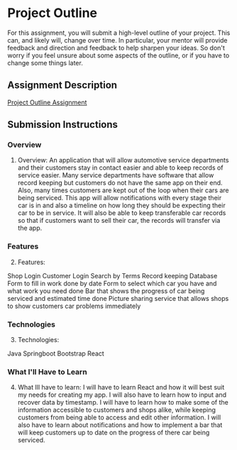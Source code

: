 # Project Outline
For this assignment, you will submit a high-level outline of your project. This can, and likely will, change over time. In particular, your mentor will provide feedback and direction and feedback to help sharpen your ideas. So don't worry if you feel unsure about some aspects of the outline, or if you have to change some things later.

## Assignment Description
[Project Outline Assignment](https://education.launchcode.org/liftoff/assignments/project-outline/)

## Submission Instructions

### Overview
1. Overview: An application that will allow automotive service departments and their customers stay in contact easier and able to keep records of service easier. Many service departments have software that allow record keeping but customers do not have the same app on their end. Also, many times customers are kept out of the loop when their cars are being serviced. This app will allow notifications with every stage their car is in and also a timeline on how long they should be expecting their car to be in service. It will also be able to keep transferable car records so that if customers want to sell their car, the records will transfer via the app.

### Features
2. Features:

Shop Login
Customer Login
Search by Terms
Record keeping Database
Form to fill in work done by date
Form to select which car you have and what work you need done
Bar that shows the progress of car being serviced and estimated time done
Picture sharing service that allows shops to show customers car problems immediately
### Technologies
3. Technologies:

Java
Springboot
Bootstrap
React

### What I'll Have to Learn
4. What Ill have to learn:
I will have to learn React and how it will best suit my needs for creating my app. I will also have to learn how to input and recover data by timestamp. I will have to learn how to make some of the information accessible to customers and shops alike, while keeping customers from being able to access and edit other information. I will also have to learn about notifications and how to implement a bar that will keep customers up to date on the progress of there car being serviced.
